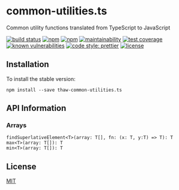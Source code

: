 # common-utilities.ts
Common utility functions translated from TypeScript to JavaScript

[![build status](https://secure.travis-ci.org/tom-weatherhead/common-utilities.ts.svg)](https://travis-ci.org/tom-weatherhead/common-utilities.ts)
[![npm](https://img.shields.io/npm/v/thaw-common-utilities.ts.svg)](https://www.npmjs.com/package/thaw-common-utilities.ts)
[![npm](https://img.shields.io/npm/dt/thaw-common-utilities.ts.svg)](https://www.npmjs.com/package/thaw-common-utilities.ts)
[![maintainability](https://api.codeclimate.com/v1/badges/2a66d64a08223583a60d/maintainability)](https://codeclimate.com/github/tom-weatherhead/common-utilities.ts/maintainability)
[![test coverage](https://api.codeclimate.com/v1/badges/2a66d64a08223583a60d/test_coverage)](https://codeclimate.com/github/tom-weatherhead/common-utilities.ts/test_coverage)
[![known vulnerabilities](https://snyk.io/test/github/tom-weatherhead/common-utilities.ts/badge.svg?targetFile=package.json&package-lock.json)](https://snyk.io/test/github/tom-weatherhead/common-utilities.ts?targetFile=package.json&package-lock.json)
[![code style: prettier](https://img.shields.io/badge/code_style-prettier-ff69b4.svg?style=flat-square)](https://github.com/prettier/prettier)
[![license](https://img.shields.io/github/license/mashape/apistatus.svg)](https://github.com/tom-weatherhead/common-utilities.ts/blob/master/LICENSE)

## Installation
To install the stable version:
```
npm install --save thaw-common-utilities.ts
```

## API Information

### Arrays
```
findSuperlativeElement<T>(array: T[], fn: (x: T, y:T) => T): T
max<T>(array: T[]): T
min<T>(array: T[]): T
```

## License
[MIT](https://choosealicense.com/licenses/mit/)
